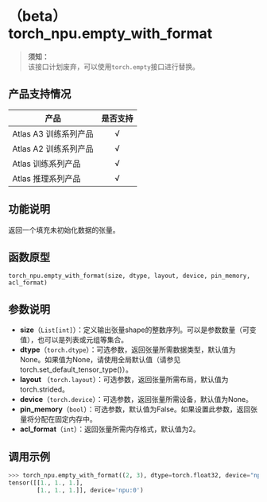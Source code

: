 # （beta）torch_npu.empty_with_format

>**须知：**<br>
>该接口计划废弃，可以使用`torch.empty`接口进行替换。

## 产品支持情况

| 产品                                                         | 是否支持 |
| ------------------------------------------------------------ | :------: |
|<term>Atlas A3 训练系列产品</term>           |    √     |
|<term>Atlas A2 训练系列产品</term> | √   |
|<term>Atlas 训练系列产品</term> | √   |
|<term>Atlas 推理系列产品</term>| √   |

## 功能说明

返回一个填充未初始化数据的张量。

## 函数原型

```
torch_npu.empty_with_format(size, dtype, layout, device, pin_memory, acl_format)
```

## 参数说明

- **size**（`List[int]`）：定义输出张量shape的整数序列。可以是参数数量（可变值），也可以是列表或元组等集合。
- **dtype**（`torch.dtype`）：可选参数，返回张量所需数据类型，默认值为None。如果值为None，请使用全局默认值（请参见torch.set_default_tensor_type()）。
- **layout** （`torch.layout`）：可选参数，返回张量所需布局，默认值为torch.strided。
- **device**（`torch.device`）：可选参数，返回张量所需设备，默认值为None。
- **pin_memory**（`bool`）：可选参数，默认值为False。如果设置此参数，返回张量将分配在固定内存中。
- **acl_format**（`int`）：返回张量所需内存格式，默认值为2。

## 调用示例

```python
>>> torch_npu.empty_with_format((2, 3), dtype=torch.float32, device="npu")
tensor([[1., 1., 1.],
        [1., 1., 1.]], device='npu:0')
```

